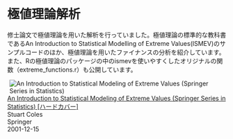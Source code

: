 # 極値理論解析
修士論文で極値理論を用いた解析を行っていました。極値理論の標準的な教科書であるAn Introduction to Statistical Modelling of Extreme Values(ISMEV)のサンプルコードのほか、極値理論を用いたファイナンスの分析を紹介しています。
また、Rの極値理論のパッケージの中のismevを使いやすくしたオリジナルの関数（extreme_functions.r）も公開しています。

<div  class="amazon Default"><div  align="left" class="pictBox"><a  target="_blank" href="https://www.amazon.co.jp/Introduction-Statistical-Modeling-Springer-Statistics/dp/1852334592?SubscriptionId=AKIAIM37F4M6SCT5W23Q&amp;tag=lvdrfree-22&amp;linkCode=xm2&amp;camp=2025&amp;creative=165953&amp;creativeASIN=1852334592"><img  class="pict" style="margin-right:10px" align="left" hspace="5" border="0" alt="An Introduction to Statistical Modeling of Extreme Values (Springer Series in Statistics)" src="https://images-fe.ssl-images-amazon.com/images/I/41R%2BHU7X%2B4L._SL160_.jpg"></a></div><div  class="itemTitle"><a  target="_blank" href="https://www.amazon.co.jp/Introduction-Statistical-Modeling-Springer-Statistics/dp/1852334592?SubscriptionId=AKIAIM37F4M6SCT5W23Q&amp;amp;tag=lvdrfree-22&amp;amp;linkCode=xm2&amp;amp;camp=2025&amp;amp;creative=165953&amp;amp;creativeASIN=1852334592">An Introduction to Statistical Modeling of Extreme Values (Springer Series in Statistics) [ハードカバー]</a></div><div  class="itemSubTxt">Stuart Coles</div><div  class="itemSubTxt">Springer</div><div  class="itemSubTxt">2001-12-15</div></div><br  style="clear:left" clear="left"><br />
